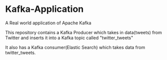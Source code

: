 # Kafka-Application
A Real world application of Apache Kafka

This repository contains a Kafka Producer which takes in data(tweets) from Twitter and inserts it into a Kafka topic called "twitter_tweets"

It also has a Kafka consumer(Elastic Search) which takes data from twitter_tweets.

